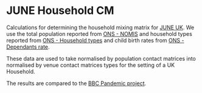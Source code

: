 # JUNE Household CM

Calculations for determining the household mixing matrix for [JUNE UK](https://github.com/IDAS-Durham/JUNE). We use the total population reported from [ONS - NOMIS](www.nomisweb.co.uk/census/2011/KS102UK/view/2092957697?cols=measures) and household types reported from [ONS - Household types](https://www.nomisweb.co.uk/census/2011/KS105UK/view/2092957697?cols=measures) and child birth rates from
 [ONS - Dependants rate](https://www.ons.gov.uk/peoplepopulationandcommunity/birthsdeathsandmarriages/families/adhocs/008855familieswithdependentchildrenbynumberofchildrenuk1996to2017).

These data are used to take normalised by population contact matrices into normalised by venue contact matrices types for the setting of a UK Household.

The results are compared to the [BBC Pandemic project](https://www.medrxiv.org/content/10.1101/2020.02.16.20023754v2.full).
